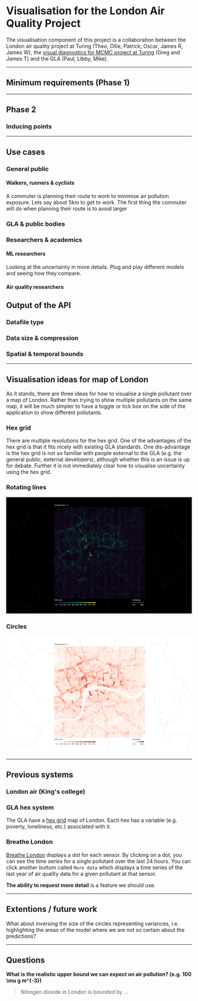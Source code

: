# Visualisation for the London Air Quality Project

The visualisation component of this project is a collaboration between the London air quality project at Turing (Theo, Ollie, Patrick, Oscar, James R, James W), the [visual diagnostics for MCMC project at Turing](https://www.turing.ac.uk/research/research-projects/visual-diagnostics-markov-chain-monte-carlo-mcmc) (Greg and James T) and the GLA (Paul, Libby, Mike).


***


## Minimum requirements (Phase 1)


***

## Phase 2

### Inducing points


***


## Use cases

### General public

#### Walkers, runners & cyclists

A commuter is planning their route to work to minimise air pollution exposure.
Lets say about 5km to get to work.
The first thing the commuter will do when planning their route is to avoid larger

### GLA & public bodies

### Researchers & academics

#### ML researchers

Looking at the uncertainty in more details.
Plug and play different models and seeing how they compare.

#### Air quality researchers

## Output of the API

### Datafile type

### Data size & compression

### Spatial & temporal bounds

***

## Visualisation ideas for map of London

As it stands, there are three ideas for how to visualise a single pollutant over a map of London.
Rather than trying to show multiple pollutants on the same map, it will be much simpler to have a toggle or tick box on the side of the application to show different pollutants.

### Hex grid

There are multiple resolutions for the hex grid.
One of the advantages of the hex grid is that it fits nicely with existing GLA standards.
One dis-advantage is the hex grid is not so familiar with people external to the GLA (e.g. the general public, external developers), although whether this is an issue is up for debate.
Further it is not immediately clear how to visualise uncertainty using the hex grid.

### Rotating lines

![Rotating lines](img/ATI_DarkViridis.png)

### Circles

![Circles](img/ATI_LightRed.png)

***


## Previous systems

### London air (King's college)

### GLA hex system

The GLA have a [hex grid](https://maps.london.gov.uk/green-infrastructure/) map of London.
Each hex has a variable (e.g. poverty, loneliness, etc.) associated with it.

### Breathe London

[Breathe London](https://www.breathelondon.org) displays a dot for each sensor.
By clicking on a dot, you can see the time series for a single pollutant over the last 24 hours.
You can click another buttom called `More data` which displays a time series of the last year of air quality data for a given pollutant at that sensor.

**The ability to request more detail** is a feature we should use.


***

## Extentions / future work

What about inversing the size of the circles representing variances, i.e. highlighting the areas of the model where we are not so certain about the predictions?


***

## Questions

**What is the realistic upper bound we can expect on air pollution? (e.g. 100 \mu g m^{-3})**

> Nitrogen dioxide in London is bounded by ...